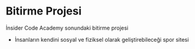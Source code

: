 # Bitirme Projesi
 İnsider Code Academy sonundaki bitirme projesi
 - İnsanların kendini sosyal ve fiziksel olarak geliştirebileceği spor sitesi
